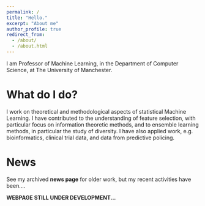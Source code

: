 ```yaml
---
permalink: /
title: "Hello."
excerpt: "About me"
author_profile: true
redirect_from: 
  - /about/
  - /about.html
---
```


I am Professor of Machine Learning, in the Department of Computer Science, at The University of Manchester.


What do I do?
======
I work on theoretical and methodological aspects of statistical Machine Learning.  I have contributed to the understanding of feature selection, with particular focus on information theoretic methods, and to ensemble learning methods, in particular the study of diversity. I have also applied work, e.g. bioinformatics, clinical trial data, and data from predictive policing.


News
======
See my archived <b>news page</b> for older work, but my recent activities have been....

<b>WEBPAGE STILL UNDER DEVELOPMENT...</b>
